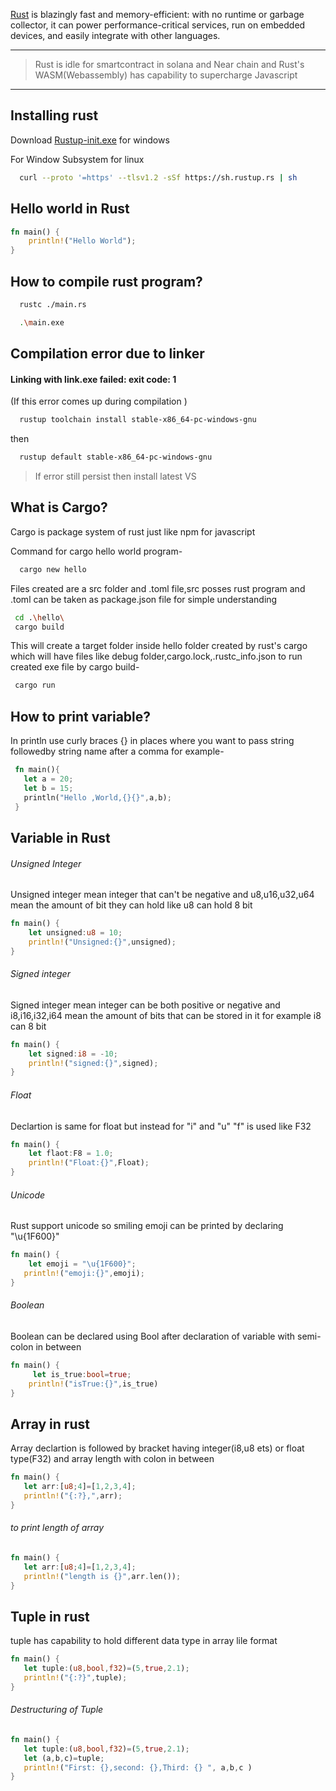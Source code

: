 [Rust](https://www.rust-lang.org/) is blazingly fast and memory-efficient: with no runtime or garbage collector, it can power performance-critical services, run on embedded devices, and easily integrate with other languages.

---

> Rust is idle for smartcontract in solana and Near chain and Rust's WASM(Webassembly) has capability to supercharge Javascript

---

## Installing rust

Download [Rustup-init.exe](https://www.rust-lang.org/learn/get-started) for windows

For Window Subsystem for linux

```bash
  curl --proto '=https' --tlsv1.2 -sSf https://sh.rustup.rs | sh
```

## Hello world in Rust

```Rust
fn main() {
    println!("Hello World");
}
```

## How to compile rust program?

```bash
  rustc ./main.rs
```

```bash
  .\main.exe
```
## Compilation error due to linker
#### Linking with link.exe failed: exit code: 1

(If this error comes up during compilation )

```bash
  rustup toolchain install stable-x86_64-pc-windows-gnu
```

then

```bash
  rustup default stable-x86_64-pc-windows-gnu
```

> If error still persist then install latest VS

## What is Cargo?

Cargo is package system of rust just like npm for javascript 

Command for cargo hello world program-

```bash
  cargo new hello
```

Files created are a src folder and .toml file,src posses rust program and .toml can be taken as package.json file for simple understanding

```bash
 cd .\hello\
 cargo build
```

This will create a target folder inside hello folder created by rust's cargo which will have files like debug folder,cargo.lock,.rustc_info.json
to run created exe file by cargo build-

```bash
 cargo run
```

## How to print variable?

In println use curly braces {} in places where you want to pass string followedby string name after a comma for example-

```Rust
 fn main(){
   let a = 20;
   let b = 15;
   println("Hello ,World,{}{}",a,b);
 }
```

## Variable in Rust

###### Unsigned Integer

Unsigned integer mean integer that can't be negative and u8,u16,u32,u64 mean the amount of bit they can hold like u8 can hold 8 bit

```Rust
fn main() {
    let unsigned:u8 = 10;
    println!("Unsigned:{}",unsigned);
}
```

###### Signed integer

Signed integer mean integer can be both positive or negative and i8,i16,i32,i64 mean the amount of bits that can be stored in it for example i8 can 8 bit

```Rust
fn main() {
    let signed:i8 = -10;
    println!("signed:{}",signed);
}
```

###### Float

Declartion is same for float but instead for "i" and "u" "f" is used like F32

```Rust
fn main() {
    let flaot:F8 = 1.0;
    println!("Float:{}",Float);
}
```

###### Unicode

Rust support unicode so smiling emoji can be printed by declaring "\u{1F600}"

```Rust
fn main() {
    let emoji = "\u{1F600}";
   println!("emoji:{}",emoji);
}
```

###### Boolean

Boolean can be declared using Bool after declaration of variable with semi-colon in between

```Rust
fn main() {
     let is_true:bool=true;
    println!("isTrue:{}",is_true)
}
```
## Array in rust
Array declartion is followed by bracket having integer(i8,u8 ets) or float type(F32) and array length with colon in between

```Rust
fn main() {
   let arr:[u8;4]=[1,2,3,4];
   println!("{:?},",arr);
}
```

###### to print length of array
```Rust
fn main() {
   let arr:[u8;4]=[1,2,3,4];
   println!("length is {}",arr.len());
}
```
## Tuple in rust
tuple has capability to hold different data type in array lile format
```Rust
fn main() {
   let tuple:(u8,bool,f32)=(5,true,2.1);
   println!("{:?}",tuple);
}
```

###### Destructuring of Tuple
```Rust
fn main() {
   let tuple:(u8,bool,f32)=(5,true,2.1);
   let (a,b,c)=tuple;
   println!("First: {},second: {},Third: {} ", a,b,c )
}
```
